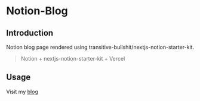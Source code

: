# Notion-Blog

## Introduction
Notion blog page rendered using transitive-bullshit/nextjs-notion-starter-kit.

> Notion + nextjs-notion-starter-kit + Vercel

## Usage
Visit my [blog](https://blog.squarezhong.space)